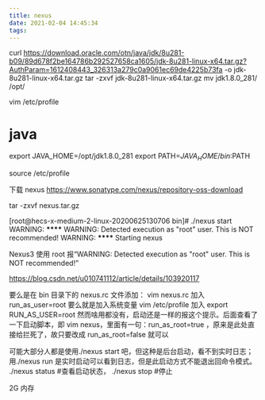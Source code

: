 ```yaml
---
title: nexus
date: 2021-02-04 14:45:34
tags:
---
```


curl https://download.oracle.com/otn/java/jdk/8u281-b09/89d678f2be164786b292527658ca1605/jdk-8u281-linux-x64.tar.gz?AuthParam=1612408443_326313a279c0a9061ec69de4225b73fa -o jdk-8u281-linux-x64.tar.gz
tar -zxvf jdk-8u281-linux-x64.tar.gz
mv jdk1.8.0_281/ /opt/

vim /etc/profile

# java

export JAVA_HOME=/opt/jdk1.8.0_281
export PATH=$JAVA_HOME/bin:$PATH

source /etc/profile

下载 nexus https://www.sonatype.com/nexus/repository-oss-download

tar -zxvf nexus.tar.gz

[root@hecs-x-medium-2-linux-20200625130706 bin]# ./nexus start
WARNING: ****************************\*\*\*\*****************************
WARNING: Detected execution as "root" user. This is NOT recommended!
WARNING: ****************************\*\*\*\*****************************
Starting nexus

Nexus3 使用 root 报“WARNING: Detected execution as "root" user. This is NOT recommended!”

https://blog.csdn.net/u010741112/article/details/103920117

要么是在 bin 目录下的 nexus.rc 文件添加：
vim nexus.rc 加入 run_as_user=root
要么就是加入系统变量
vim /etc/profile 加入 export RUN_AS_USER=root
然而啥用都没有，启动还是一样的报这个提示。后面查看了一下启动脚本，即 vim nexus，里面有一句：run_as_root=true ，原来是此处直接给拦死了，故只要改成 run_as_root=false 就可以

可能大部分人都是使用./nexus start 吧，但这种是后台启动，看不到实时日志；用./nexus run 是实时启动可以看到日志，但是此启动方式不能退出回命令模式。 ./nexus status #查看启动状态， ./nexus stop #停止

2G 内存
